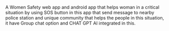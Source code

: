 
A Women Safety web app and android app that helps woman in a critical situation by using SOS button in this app that send message to nearby police station and unique community that helps the people in this situation, it have Group chat option and CHAT GPT AI integrated in this.
